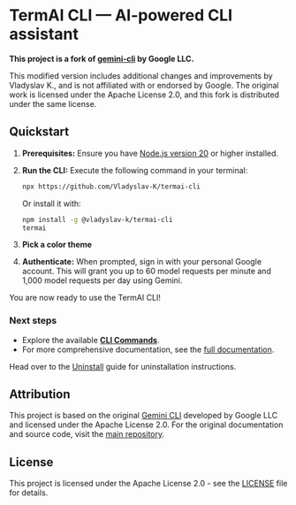 # TermAI CLI — AI-powered CLI assistant

**This project is a fork of [gemini-cli](https://github.com/google-gemini/gemini-cli) by Google LLC.**

This modified version includes additional changes and improvements by Vladyslav K., and is not affiliated with or endorsed by Google. The original work is licensed under the Apache License 2.0, and this fork is distributed under the same license.

## Quickstart

1. **Prerequisites:** Ensure you have [Node.js version 20](https://nodejs.org/en/download) or higher installed.
2. **Run the CLI:** Execute the following command in your terminal:

   ```bash
   npx https://github.com/Vladyslav-K/termai-cli
   ```

   Or install it with:

   ```bash
   npm install -g @vladyslav-k/termai-cli
   termai
   ```

3. **Pick a color theme**
4. **Authenticate:** When prompted, sign in with your personal Google account. This will grant you up to 60 model requests per minute and 1,000 model requests per day using Gemini.

You are now ready to use the TermAI CLI!

### Next steps

- Explore the available **[CLI Commands](./docs/cli/commands.md)**.
- For more comprehensive documentation, see the [full documentation](./docs/index.md).

Head over to the [Uninstall](docs/Uninstall.md) guide for uninstallation instructions.

## Attribution

This project is based on the original [Gemini CLI](https://github.com/google-gemini/gemini-cli) developed by Google LLC and licensed under the Apache License 2.0. For the original documentation and source code, visit the [main repository](https://github.com/google-gemini/gemini-cli).

## License

This project is licensed under the Apache License 2.0 - see the [LICENSE](LICENSE) file for details.
